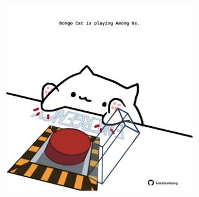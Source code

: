 <!-- built at 08/05/2025, 03:18:15 UTC -->
<p align="center">
  <img width="500" height="500" src="./ReadmeImage.svg">
</p>
